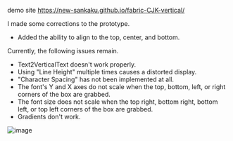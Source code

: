 demo site
https://new-sankaku.github.io/fabric-CJK-vertical/

I made some corrections to the prototype.
- Added the ability to align to the top, center, and bottom.

Currently, the following issues remain.
- Text2VerticalText doesn't work properly.
- Using "Line Height" multiple times causes a distorted display.
- "Character Spacing" has not been implemented at all.
- The font's Y and X axes do not scale when the top, bottom, left, or right corners of the box are grabbed.
- The font size does not scale when the top right, bottom right, bottom left, or top left corners of the box are grabbed.
- Gradients don't work.

 
![image](https://github.com/user-attachments/assets/f3ec3741-6a45-49b1-aee4-48df49b7bbd2)
